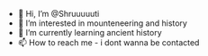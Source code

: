 - 👋 Hi, I’m @Shruuuuuti
- 👀 I’m interested in mounteneering and history 
- 🌱 I’m currently learning ancient history
- 📫 How to reach me - i dont wanna be contacted

<!---
Shruuuuuti/Shruuuuuti is a ✨ special ✨ repository because its `README.md` (this file) appears on your GitHub profile.
You can click the Preview link to take a look at your changes.
--->
